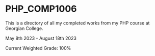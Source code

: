 # PHP_COMP1006

This is a directory of all my completed works from my PHP course at Georgian College.

May 8th 2023 - August 18th 2023

Current Weighted Grade: 100%
